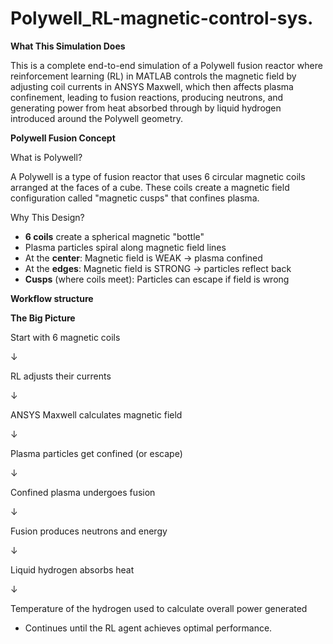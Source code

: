 # Polywell_RL-magnetic-control-sys.
**What This Simulation Does**

This is a complete end-to-end simulation of a Polywell fusion reactor where reinforcement learning (RL) in MATLAB controls the magnetic field by adjusting coil currents in ANSYS Maxwell, which then affects plasma confinement, leading to fusion reactions, producing neutrons, and generating power from heat absorbed through by liquid hydrogen introduced around the Polywell geometry.

**Polywell Fusion Concept**

What is Polywell?

A Polywell is a type of fusion reactor that uses 6 circular magnetic coils arranged at the faces of a cube. These coils create a magnetic field configuration called "magnetic cusps" that confines plasma.

Why This Design?

-   **6 coils** create a spherical magnetic "bottle"
-   Plasma particles spiral along magnetic field lines
-   At the **center**: Magnetic field is WEAK → plasma confined
-   At the **edges**: Magnetic field is STRONG → particles reflect back
-   **Cusps** (where coils meet): Particles can escape if field is wrong

**Workflow structure**

**The Big Picture**

Start with 6 magnetic coils

↓

RL adjusts their currents

↓

ANSYS Maxwell calculates magnetic field

↓

Plasma particles get confined (or escape)

↓

Confined plasma undergoes fusion

↓

Fusion produces neutrons and energy

↓

Liquid hydrogen absorbs heat

↓

Temperature of the hydrogen used to calculate overall power generated




-   Continues until the RL agent achieves optimal performance.

